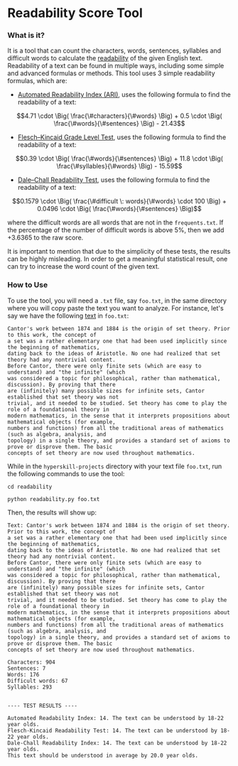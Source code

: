 # Readability Score Tool
### What is it?
It is a tool that can count the characters, words, sentences, syllables and difficult words to calculate the [readability](https://en.wikipedia.org/wiki/Readability) of the given English text. Readability of a text can be found in multiple ways, including some simple and advanced formulas or methods. This tool uses 3 simple readability formulas, which are:

* [Automated Readability Index (ARI)](https://en.wikipedia.org/wiki/Automated_readability_index), uses the following formula to find the readability of a text:
```math
4.71 \cdot \Big( \frac{\#characters}{\#words} \Big) + 0.5 \cdot \Big( \frac{\#words}{\#sentences} \Big) - 21.43
```

* [Flesch–Kincaid Grade Level Test](https://en.wikipedia.org/wiki/Flesch%E2%80%93Kincaid_readability_tests), uses the following formula to find the readability of a text:
```math
0.39 \cdot \Big( \frac{\#words}{\#sentences} \Big) + 11.8 \cdot \Big( \frac{\#syllables}{\#words} \Big) - 15.59
```

* [Dale–Chall Readability Test](https://en.wikipedia.org/wiki/Dale%E2%80%93Chall_readability_formula), uses the following formula to find the readability of a text:
```math
0.1579 \cdot \Big( \frac{\#difficult \: words}{\#words} \cdot 100 \Big) + 0.0496 \cdot \Big( \frac{\#words}{\#sentences} \Big)
```
where the difficult words are all words that are not in the `frequents.txt`. If the percentage of the number of difficult words is above 5%, then we add +3.6365 to the raw score.

It is important to mention that due to the simplicity of these tests, the results can be highly misleading. In order to get a meaningful statistical result, one can try to increase the word count of the given text.

### How to Use
To use the tool, you will need a `.txt` file, say `foo.txt`, in the same directory where you will copy paste the text you want to analyze. For instance, let's say we have the following [text](https://en.wikipedia.org/wiki/Georg_Cantor#Mathematical_work) in `foo.txt`:

```
Cantor's work between 1874 and 1884 is the origin of set theory. Prior to this work, the concept of
a set was a rather elementary one that had been used implicitly since the beginning of mathematics,
dating back to the ideas of Aristotle. No one had realized that set theory had any nontrivial content.
Before Cantor, there were only finite sets (which are easy to understand) and "the infinite" (which
was considered a topic for philosophical, rather than mathematical, discussion). By proving that there
are (infinitely) many possible sizes for infinite sets, Cantor established that set theory was not
trivial, and it needed to be studied. Set theory has come to play the role of a foundational theory in
modern mathematics, in the sense that it interprets propositions about mathematical objects (for example,
numbers and functions) from all the traditional areas of mathematics (such as algebra, analysis, and
topology) in a single theory, and provides a standard set of axioms to prove or disprove them. The basic
concepts of set theory are now used throughout mathematics.
```

While in the `hyperskill-projects` directory with your text file `foo.txt`, run the following commands to use the tool:
```
cd readability
```
```
python readability.py foo.txt
```
Then, the results will show up:

```
Text: Cantor's work between 1874 and 1884 is the origin of set theory. Prior to this work, the concept of
a set was a rather elementary one that had been used implicitly since the beginning of mathematics,
dating back to the ideas of Aristotle. No one had realized that set theory had any nontrivial content.
Before Cantor, there were only finite sets (which are easy to understand) and "the infinite" (which
was considered a topic for philosophical, rather than mathematical, discussion). By proving that there
are (infinitely) many possible sizes for infinite sets, Cantor established that set theory was not
trivial, and it needed to be studied. Set theory has come to play the role of a foundational theory in
modern mathematics, in the sense that it interprets propositions about mathematical objects (for example,
numbers and functions) from all the traditional areas of mathematics (such as algebra, analysis, and
topology) in a single theory, and provides a standard set of axioms to prove or disprove them. The basic
concepts of set theory are now used throughout mathematics.

Characters: 904
Sentences: 7
Words: 176
Difficult words: 67
Syllables: 293


---- TEST RESULTS ----

Automated Readability Index: 14. The text can be understood by 18-22 year olds.
Flesch-Kincaid Readability Test: 14. The text can be understood by 18-22 year olds.
Dale-Chall Readability Index: 14. The text can be understood by 18-22 year olds.
This text should be understood in average by 20.0 year olds.
```
